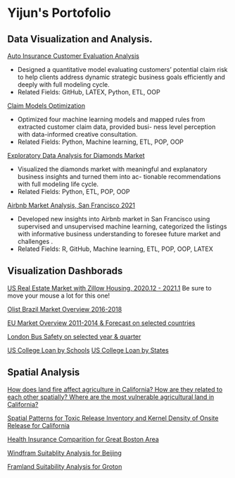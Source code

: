 # Yijun's Portofolio

## Data Visualization and Analysis.

[Auto Insurance Customer Evaluation Analysis](https://github.com/yyang44/entering_auto_insurance)
- Designed a quantitative model evaluating customers’ potential claim risk to help clients address dynamic strategic business goals efficiently and deeply with full modeling cycle.
- Related Fields: GitHub, LATEX, Python, ETL, OOP


[Claim Models Optimization](https://github.com/yyang44/auto_claim_optmize)
- Optimized four machine learning models and mapped rules from extracted customer claim data, provided busi-
ness level perception with data-informed creative consultation.
- Related Fields: Python, Machine learning, ETL, POP, OOP

[Exploratory Data Analysis for Diamonds Market](https://github.com/yyang44/eda_diamonds)
- Visualized the diamonds market with meaningful and explanatory business insights and turned them into ac- tionable recommendations with full modeling life cycle.
- Related Fields: Python, ETL, POP, OOP

[Airbnb Market Analysis, San Francisco 2021](https://github.com/yyang44/airbnb_sf_2021)
- Developed new insights into Airbnb market in San Francisco using supervised and unsupervised machine learning,
categorized the listings with informative business understanding to foresee future market and challenges .
- Related Fields: R, GitHub, Machine learning, ETL, POP, OOP, LATEX

## Visualization Dashborads 

[US Real Estate Market with Zillow Housing, 2020.12 - 2021.1](https://public.tableau.com/app/profile/yijun5426/viz/USRealEstateMarketwithZillowHousing/USRealEstateMarket) Be sure to move your mouse a lot for this one!

[Olist Brazil Market Overview 2016-2018](https://public.tableau.com/app/profile/yijun5426/viz/OlistBrazilMarketVis2016-2018/OlistBrazilMarketOverview)

[EU Market Overview 2011-2014 & Forecast on selected countries](https://public.tableau.com/app/profile/yijun5426/viz/EUMarketOverview2011-2014Forecast/EUMarketOverview)

[London Bus Safety on selected year & quarter](https://public.tableau.com/app/profile/yijun5426/viz/LondonBusSafetyVis/CustomizedLodonBusSafety)

[US College Loan by Schools](https://public.tableau.com/app/profile/yijun5426/viz/USCollegeLoanbySchools/School)
[US College Loan by States](https://public.tableau.com/app/profile/yijun5426/viz/USCollegeLoanbyStates/State)

## Spatial Analysis

[How does land fire affect agriculture in California? 
How are they related to each other spatially?
Where are the most vulnerable agricultural land in California? ](https://github.com/yyang44/arcgis_pro/blob/main/fire_and_agricultural_ca.pdf)

[Spatial Patterns for Toxic Release Inventory and Kernel Density of Onsite Release for California](https://github.com/yyang44/arcgis_pro/blob/main/toxic_onsite_ca.pdf)

[Health Insurance Comparition for Great Boston Area](https://github.com/yyang44/arcgis_pro/blob/main/HEALTH_INSURANCE.pdf)

[Windfram Suitablity Analysis for Beijing](https://github.com/yyang44/arcgis_pro/blob/main/windfram_suitability_beijing.pdf)

[Framland Suitability Analysis for Groton](https://github.com/yyang44/arcgis_pro/blob/main/Groton_framland.pdf)
